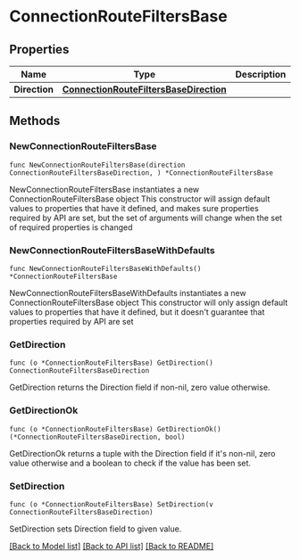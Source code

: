 # ConnectionRouteFiltersBase

## Properties

Name | Type | Description | Notes
------------ | ------------- | ------------- | -------------
**Direction** | [**ConnectionRouteFiltersBaseDirection**](ConnectionRouteFiltersBaseDirection.md) |  | 

## Methods

### NewConnectionRouteFiltersBase

`func NewConnectionRouteFiltersBase(direction ConnectionRouteFiltersBaseDirection, ) *ConnectionRouteFiltersBase`

NewConnectionRouteFiltersBase instantiates a new ConnectionRouteFiltersBase object
This constructor will assign default values to properties that have it defined,
and makes sure properties required by API are set, but the set of arguments
will change when the set of required properties is changed

### NewConnectionRouteFiltersBaseWithDefaults

`func NewConnectionRouteFiltersBaseWithDefaults() *ConnectionRouteFiltersBase`

NewConnectionRouteFiltersBaseWithDefaults instantiates a new ConnectionRouteFiltersBase object
This constructor will only assign default values to properties that have it defined,
but it doesn't guarantee that properties required by API are set

### GetDirection

`func (o *ConnectionRouteFiltersBase) GetDirection() ConnectionRouteFiltersBaseDirection`

GetDirection returns the Direction field if non-nil, zero value otherwise.

### GetDirectionOk

`func (o *ConnectionRouteFiltersBase) GetDirectionOk() (*ConnectionRouteFiltersBaseDirection, bool)`

GetDirectionOk returns a tuple with the Direction field if it's non-nil, zero value otherwise
and a boolean to check if the value has been set.

### SetDirection

`func (o *ConnectionRouteFiltersBase) SetDirection(v ConnectionRouteFiltersBaseDirection)`

SetDirection sets Direction field to given value.



[[Back to Model list]](../README.md#documentation-for-models) [[Back to API list]](../README.md#documentation-for-api-endpoints) [[Back to README]](../README.md)


